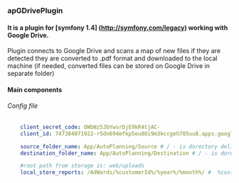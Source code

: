 ### apGDrivePlugin

#### It is a plugin for [symfony 1.4] (http://symfony.com/legacy) working with Google Drive.

Plugin connects to Google Drive and scans a map of new files if they are detected they are converted to .pdf format and downloaded to the local machine (if needed, converted files can be 
stored on Google Drive in separate folder)

#### Main components

###### Config file 
```yml
    client_secret_code: OWbNz5JbYwsrDjE9kR4tjAC-
    client_id: 747384071922-r5dn694mfkp5eu88i9m3kccgeh705uu8.apps.googleusercontent.com

    source_folder_name: App/AutoPlanning/Source # / - is dorectory delimiter
    destination_folder_name: App/AutoPlanning/Destination # / - is dorectory delimiter

    #root path from storage is: web/uploads
    local_store_reports: /AdWords/%customerId%/%year%/%month%/ #  %customerId% , %year% and %month% - it's a system tokens
```


